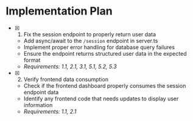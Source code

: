 # Implementation Plan

- [x] 1. Fix the session endpoint to properly return user data
  - Add async/await to the `/session` endpoint in server.ts
  - Implement proper error handling for database query failures
  - Ensure the endpoint returns structured user data in the expected format
  - _Requirements: 1.1, 2.1, 3.1, 5.1, 5.2, 5.3_

- [x] 2. Verify frontend data consumption
  - Check if the frontend dashboard properly consumes the session endpoint data
  - Identify any frontend code that needs updates to display user information
  - _Requirements: 1.1, 2.1_
